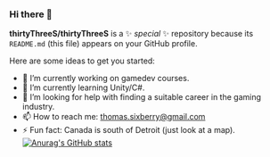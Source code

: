 ### Hi there 👋


**thirtyThreeS/thirtyThreeS** is a ✨ _special_ ✨ repository because its `README.md` (this file) appears on your GitHub profile.

Here are some ideas to get you started:

- 🔭 I’m currently working on gamedev courses.
- 🌱 I’m currently learning Unity/C#.
- 🤔 I’m looking for help with finding a suitable career in the gaming industry.
- 📫 How to reach me: thomas.sixberry@gmail.com
- ⚡ Fun fact: Canada is south of Detroit (just look at a map).
[![Anurag's GitHub stats](https://github-readme-stats.vercel.app/api?username=thirtyThreeS)](https://github.com/anuraghazra/github-readme-stats)

